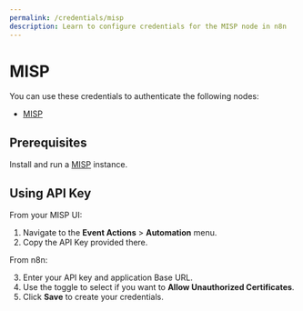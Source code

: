 ```yaml
---
permalink: /credentials/misp
description: Learn to configure credentials for the MISP node in n8n
---
```


# MISP

You can use these credentials to authenticate the following nodes:
- [MISP](../../nodes-library/nodes/Misp/README.md)

## Prerequisites

Install and run a [MISP](https://misp.github.io/MISP/) instance.

## Using API Key

From your MISP UI:
1. Navigate to the **Event Actions** > **Automation** menu.
2. Copy the API Key provided there.

From n8n:

3. Enter your API key and application Base URL.
4. Use the toggle to select if you want to **Allow Unauthorized Certificates**.
5. Click **Save** to create your credentials.